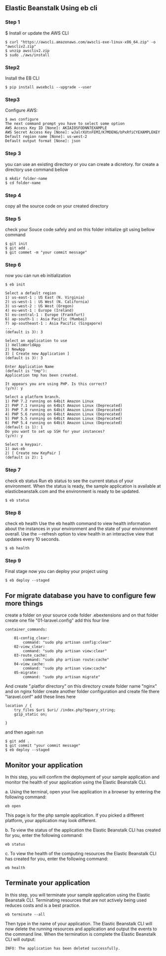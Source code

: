 ## Elastic Beanstalk Using eb cli

### Step 1
$ Install or update the AWS CLI

```
$ curl "https://awscli.amazonaws.com/awscli-exe-linux-x86_64.zip" -o "awscliv2.zip"
$ unzip awscliv2.zip
$ sudo ./aws/install

```
### Step2 
Install the EB CLI
```
$ pip install awsebcli --upgrade --user

```
### Step3 
Configure AWS:
```
$ aws configure 
The next command prompt you have to select some option
AWS Access Key ID [None]: AKIAIOSFODNN7EXAMPLE
AWS Secret Access Key [None]: wJalrXUtnFEMI/K7MDENG/bPxRfiCYEXAMPLEKEY
Default region name [None]: us-west-2
Default output format [None]: json

```

### Step 3
you can use an existing directory or you can create a dicretory. for create a directory use command bellow 
```
$ mkdir folder-name
$ cd folder-name

```
### Step 4
copy all the source code on your created directory

### Step 5
check your Souce code safely and on this folder initialize git using bellow command

```
$ git init
$ git add .
$ git commet -m "your commit message"

```

### Step 6
now you can run eb initialization 
```
$ eb init

Select a default region
1) us-east-1 : US East (N. Virginia)
2) us-west-1 : US West (N. California)
3) us-west-2 : US West (Oregon)
4) eu-west-1 : Europe (Ireland)
5) eu-central-1 : Europe (Frankfurt)
6) ap-south-1 : Asia Pacific (Mumbai)
7) ap-southeast-1 : Asia Pacific (Singapore)
...
(default is 3): 3

Select an application to use
1) HelloWorldApp
2) NewApp
3) [ Create new Application ]
(default is 3): 3

Enter Application Name
(default is "tmp"):
Application tmp has been created.

It appears you are using PHP. Is this correct?
(y/n): y

Select a platform branch.
1) PHP 7.2 running on 64bit Amazon Linux
2) PHP 7.1 running on 64bit Amazon Linux (Deprecated)
3) PHP 7.0 running on 64bit Amazon Linux (Deprecated)
4) PHP 5.6 running on 64bit Amazon Linux (Deprecated)
5) PHP 5.5 running on 64bit Amazon Linux (Deprecated)
6) PHP 5.4 running on 64bit Amazon Linux (Deprecated)
(default is 1): 1
Do you want to set up SSH for your instances?
(y/n): y

Select a keypair.
1) aws-eb
2) [ Create new KeyPair ]
(default is 2): 1

```
### Step 7
check eb status
Run eb status to see the current status of your environment. When the status is ready, the sample application is available at elasticbeanstalk.com and the environment is ready to be updated.
```
$ eb status

```
### Step 8
check eb health
Use the eb health command to view health information about the instances in your environment and the state of your environment overall. Use the --refresh option to view health in an interactive view that updates every 10 seconds.

```
$ eb health

```
### Step 9
Final stage
now you can deploy your project using 

```
$ eb deploy --staged

```
## For migrate database you have to configure few more things

create a folder on your source code folder .ebextensions and on that folder create one file "01-laravel.config"
add this four line
```
container_commands:
    
    01-config_clear:
        command: "sudo php artisan config:clear"
    02-view_clear:
        command: "sudo php artisan view:clear"
    03-route_cache:
        command: "sudo php artisan route:cache"
    04-view_cache:
        command: "sudo php artisan view:cache"
    05-migrate:
        command: "sudo php artisan migrate"

```
And create ".platfor directory"
on this directory create folder name "nginx" and on nginx folder create another folder configuration and create file there "laravel.conf"
add these lines here
```
location / {
 	try_files $uri $uri/ /index.php?$query_string;
 	gzip_static on;

}

```
and then again run 

```
$ git add .
$ git commit "your commit message"
$ eb deploy --staged

```
## Monitor your application
In this step, you will confirm the deployment of your sample application and monitor the health of your application using the Elastic Beanstalk CLI.

a.   Using the terminal, open your live application in a browser by entering the following command:
```
eb open

```
This page is for the php sample application. If you picked a different platform, your application may look different.

b.  To view the status of the application the Elastic Beanstalk CLI has created for you, enter the following command:
```
eb status

```

c.  To view the health of the computing resources the Elastic Beanstalk CLI has created for you, enter the following command:
```
eb health

```

## Terminate your application
In this step, you will terminate your sample application using the Elastic Beanstalk CLI. Terminating resources that are not actively being used reduces costs and is a best practice.
```
eb terminate --all

```

Then type in the name of your application. The Elastic Beanstalk CLI will now delete the running resources and application and output the events to the command line. When the termination is complete the Elastic Beanstalk CLI will output:

```
INFO: The application has been deleted successfully.

```
